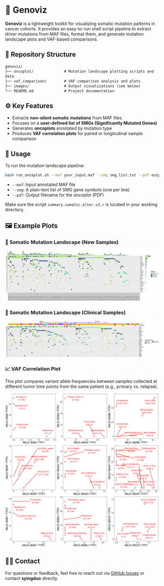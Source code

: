 # 🧬 Genoviz

**Genoviz** is a lightweight toolkit for visualizing somatic mutation patterns in cancer cohorts. It provides an easy-to-run shell script pipeline to extract driver mutations from MAF files, format them, and generate mutation landscape plots and VAF-based comparisons.

## 📂 Repository Structure

```
genoviz/
├── oncoplot/              # Mutation landscape plotting scripts and data
├── vaf_comparison/        # VAF comparison analysis and plots
├── images/                # Output visualizations (see below)
└── README.md              # Project documentation
```

## ⚙️ Key Features

- Extracts **non-silent somatic mutations** from MAF files
- Focuses on a **user-defined list of SMGs (Significantly Mutated Genes)**
- Generates **oncoplots** annotated by mutation type
- Produces **VAF correlation plots** for paired or longitudinal sample comparison

## 🚀 Usage

To run the mutation landscape pipeline:

```bash
bash run_oncoplot.sh --maf your_input.maf --smg smg_list.txt --pdf output_plot.pdf
```

- `--maf`: Input annotated MAF file
- `--smg`: A plain-text list of SMG gene symbols (one per line)
- `--pdf`: Output filename for the oncoplot (PDF)

Make sure the script `summary.somatic.alter.v3.r` is located in your working directory.

## 🖼️ Example Plots

### 🧬 Somatic Mutation Landscape (New Samples)

![SMG New](images/smg.new.dnp.all.png)

### 🔬 Somatic Mutation Landscape (Clinical Samples)

![SMG Clinical](images/smg.dnp.all.clinical.png)

### 📈 VAF Correlation Plot

This plot compares variant allele frequencies between samples collected at different tumor time points from the same patient (e.g., primary vs. relapse).

![VAF Correlations](images/vaf_correlations.png)

## 🙋‍♂️ Contact

For questions or feedback, feel free to reach out via [GitHub Issues](https://github.com/syingduo/genoviz/issues) or contact **syingduo** directly.

